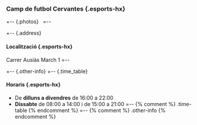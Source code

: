 ### Camp de futbol Cervantes  {.esports-hx}
+-- {.photos}
&nbsp;
=--

+-- {.address}
#### Localització    {.esports-hx}
Carrer Ausiàs March 1
=--

+-- {.other-info}
+-- {.time_table}
#### Horaris {.esports-hx}
* De **dilluns a divendres** de <time>16:00</time> a <time>22:00</time>
* **Dissabte** de <time>08:00</time> a <time>14:00</time> i de <time>15:00</time> a <time>21:00</time>
=-- {% comment %} .time-table {% endcomment %}
=-- {% comment %} .other-info {% endcomment %}